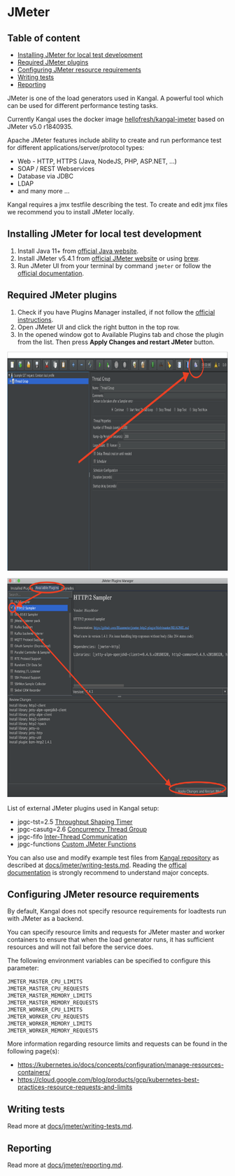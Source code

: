 # JMeter

## Table of content
- [Installing JMeter for local test development](#installing-jmeter-for-local-test-development)
- [Required JMeter plugins](#required-jmeter-plugins)
- [Configuring JMeter resource requirements](#configuring-jmeter-resource-requirements)
- [Writing tests](writing-tests.md)
- [Reporting](reporting.md)

JMeter is one of the load generators used in Kangal. A powerful tool which can be used for different performance testing tasks.

Currently Kangal uses the docker image [hellofresh/kangal-jmeter](https://github.com/hellofresh/kangal-jmeter) based on JMeter v5.0 r1840935.

Apache JMeter features include ability to create and run performance test for different applications/server/protocol types:

* Web - HTTP, HTTPS (Java, NodeJS, PHP, ASP.NET, …)
* SOAP / REST Webservices
* Database via JDBC
* LDAP
* and many more ...

Kangal requires a jmx testfile describing the test.
To create and edit jmx files we recommend you to install JMeter locally.

## Installing JMeter for local test development
1. Install Java 11+ from [official Java website](https://www.java.com/de/download/).
2. Install JMeter v5.4.1 from [official JMeter website](https://archive.apache.org/dist/jmeter/binaries/) or using [brew](https://stackoverflow.com/questions/22610316/how-do-i-install-jmeter-on-a-mac).
3. Run JMeter UI from your terminal by command `jmeter` or follow the [official documentation](https://jmeter.apache.org/usermanual/get-started.html#running).

## Required JMeter plugins
1. Check if you have Plugins Manager installed, if not follow the [official instructions](https://jmeter-plugins.org/wiki/PluginsManager/).
2. Open JMeter UI and click the right button in the top row.
3. In the opened window got to Available Plugins tab and chose the plugin from the list. Then press **Apply Changes and restart JMeter** button.

<p align="center"><img src="images/jmeter_plugins.png" height="500"></p>
<p align="center"><img src="images/jmeter_plugins_install.png" height="500"></p>

List of external JMeter plugins used in Kangal setup:

* jpgc-tst=2.5 [Throughput Shaping Timer](https://jmeter-plugins.org/wiki/ThroughputShapingTimer/)
* jpgc-casutg=2.6 [Concurrency Thread Group](https://jmeter-plugins.org/wiki/ConcurrencyThreadGroup/)
* jpgc-fifo [Inter-Thread Communication](https://jmeter-plugins.org/wiki/InterThreadCommunication/)
* jpgc-functions [Custom JMeter Functions](https://jmeter-plugins.org/wiki/Functions/)

You can also use and modify example test files from [Kangal repository](/examples) as described at [docs/jmeter/writing-tests.md](/docs/jmeter/how-to-write-tests.md).
Reading the [offical documentation](https://jmeter.apache.org/usermanual/test_plan.html) is strongly recommend to understand major concepts.

## Configuring JMeter resource requirements
By default, Kangal does not specify resource requirements for loadtests run with JMeter as a backend.

You can specify resource limits and requests for JMeter master and worker containers to ensure that when the load generator runs, it has sufficient resources and will not fail before the service does.

The following environment variables can be specified to configure this parameter:

```shell
JMETER_MASTER_CPU_LIMITS
JMETER_MASTER_CPU_REQUESTS
JMETER_MASTER_MEMORY_LIMITS
JMETER_MASTER_MEMORY_REQUESTS
JMETER_WORKER_CPU_LIMITS
JMETER_WORKER_CPU_REQUESTS
JMETER_WORKER_MEMORY_LIMITS
JMETER_WORKER_MEMORY_REQUESTS
```

More information regarding resource limits and requests can be found in the following page(s):
- https://kubernetes.io/docs/concepts/configuration/manage-resources-containers/
- https://cloud.google.com/blog/products/gcp/kubernetes-best-practices-resource-requests-and-limits

## Writing tests
Read more at [docs/jmeter/writing-tests.md](writing-tests.md).

## Reporting
Read more at [docs/jmeter/reporting.md](reporting.md).
